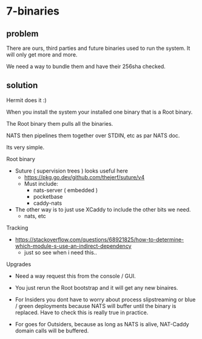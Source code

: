 # 7-binaries

## problem

There are ours, third parties and future binaries used to run the system. It will only get more and more.

We need a way to bundle them and have their 256sha checked.

## solution

Hermit does it :)
 
When you install the system your installed one binary that is a Root binary.

The Root binary them pulls all the binaries.

NATS then pipelines them together over STDIN, etc as par NATS doc. 

Its very simple.

Root binary
- Suture ( supervision trees ) looks useful here
  - https://pkg.go.dev/github.com/thejerf/suture/v4
  - Must include:
    - nats-server ( embedded )
    - pocketbase
    - caddy-nats
- The other way is to just use XCaddy to include the other bits we need.
  - nats, etc 

Tracking
- https://stackoverflow.com/questions/68921825/how-to-determine-which-module-s-use-an-indirect-dependency
  - just so see when i need this..

Upgrades

- Need a way request this from the console / GUI.

- You just rerun the Root bootstrap and it will get any new binaires.
  
- For Insiders you dont have to worry about process slipstreaming or blue / green deployments because NATS will buffer until the binary is replaced. Have to check this is really true in practice. 


- For goes for Outsiders, because as long as NATS is alive, NAT-Caddy domain calls will be buffered. 

